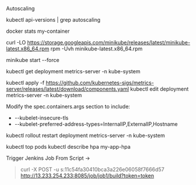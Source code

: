 Autoscaling

kubectl api-versions | grep autoscaling

docker stats my-container

curl -LO https://storage.googleapis.com/minikube/releases/latest/minikube-latest.x86_64.rpm
rpm -Uvh minikube-latest.x86_64.rpm

minikube start --force

kubectl get deployment metrics-server -n kube-system

kubectl apply -f https://github.com/kubernetes-sigs/metrics-server/releases/latest/download/components.yaml
kubectl edit deployment metrics-server -n kube-system

Modify the spec.containers.args section to include:
- --kubelet-insecure-tls
- --kubelet-preferred-address-types=InternalIP,ExternalIP,Hostname

kubectl rollout restart deployment metrics-server -n kube-system

kubectl top pods
kubectl describe hpa my-app-hpa

Trigger Jenkins Job From Script ->
>curl -X POST -u s:11c54fa30410bca3a226e06058f7666d57 http://13.233.254.233:8085/job/job1/build?token=token


